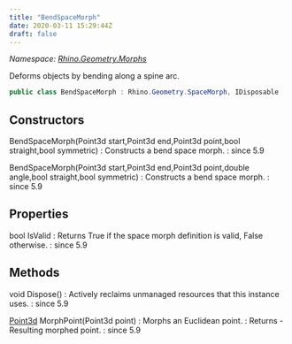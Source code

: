 ```yaml
---
title: "BendSpaceMorph"
date: 2020-03-11 15:29:44Z
draft: false
---
```


*Namespace: [Rhino.Geometry.Morphs](../)*

Deforms objects by bending along a spine arc.
```cs
public class BendSpaceMorph : Rhino.Geometry.SpaceMorph, IDisposable
```
## Constructors

BendSpaceMorph(Point3d start,Point3d end,Point3d point,bool straight,bool symmetric)
: Constructs a bend space morph.
: since 5.9

BendSpaceMorph(Point3d start,Point3d end,Point3d point,double angle,bool straight,bool symmetric)
: Constructs a bend space morph.
: since 5.9
## Properties

bool IsValid
: Returns True if the space morph definition is valid, False otherwise.
: since 5.9
## Methods

void Dispose()
: Actively reclaims unmanaged resources that this instance uses.
: since 5.9

[Point3d](/rhinocommon/rhino/geometry/point3d/) MorphPoint(Point3d point)
: Morphs an Euclidean point.
: Returns - Resulting morphed point.
: since 5.9
